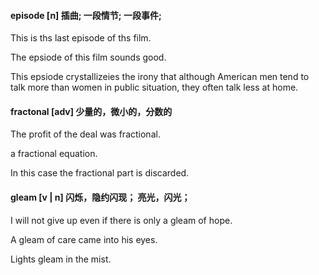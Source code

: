 
#### episode [n] 插曲; 一段情节; 一段事件;

This is ths last episode of ths film.

The epsiode of this film sounds good.

This epsiode crystallizeies the irony that although American men tend to talk more than women in public situation, they often talk less at home.

#### fractonal [adv] 少量的，微小的，分数的

The profit of the deal was fractional.

a fractional equation.

In this case the fractional part is discarded.


#### gleam [v | n] 闪烁，隐约闪现； 亮光，闪光；

I will not give up even if there is only a gleam of hope.

A gleam of care came into his eyes.

Lights gleam in the mist.